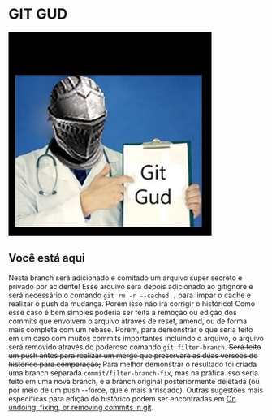 # GIT GUD

![Git Gud Meme](images/ca-git-gud.jpg)

## Você está aqui

Nesta branch será adicionado e comitado um arquivo super secreto e privado por acidente! Esse arquivo será depois adicionado ao gitignore e será necessário o comando `git rm -r --cached .` para limpar o cache e realizar o push da mudança. Porém isso não irá corrigir o histórico! Como esse caso é bem simples poderia ser feita a remoção ou edição dos commits que envolvem o arquivo através de reset, amend, ou de forma mais completa com um rebase. Porém, para demonstrar o que seria feito em um caso com muitos commits importantes incluindo o arquivo, o arquivo será removido através do poderoso comando `git filter-branch`. ~~Será feito um push antes para realizar um merge que preservará as duas versões do histórico para comparação;~~ Para melhor demonstrar o resultado foi criada uma branch separada `commit/filter-branch-fix`, mas na prática isso seria feito em uma nova branch, e a branch original posteriormente deletada (ou por meio de um push --force, que é mais arriscado). Outras sugestões mais específicas para edição do histórico podem ser encontradas em [On undoing, fixing, or removing commits in git](https://sethrobertson.github.io/GitFixUm/fixup.html#uncommitted_commit).
